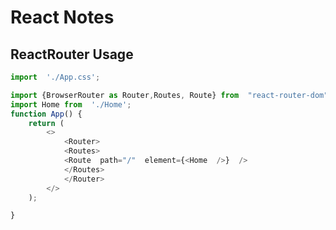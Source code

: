 # React Notes
## ReactRouter Usage
``` javascript
import  './App.css';

import {BrowserRouter as Router,Routes, Route} from  "react-router-dom";
import Home from  './Home';
function App() {
	return (
		<>
			<Router>
			<Routes>
			<Route  path="/"  element={<Home  />}  />
			</Routes>
			</Router>
		</>
	);

}
```
